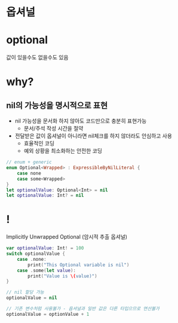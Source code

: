 # 옵셔널

# optional

값이 있을수도 없을수도 있음

# why?

## nil의 가능성을 명시적으로 표현

- nil 가능성을 문서화 하지 않아도 코드만으로 충분히 표현가능
    - 문서/주석 작성 시간을 절약
- 전달받은 값이 옵셔널이 아니라면 nil체크를 하지 않더라도 안심하고 사용
    - 효율적인 코딩
    - 예외 상황을 최소화하는 안전한 코딩

```swift
// enum + generic
enum Optional<Wrapped> : ExpressibleByNilLiteral {
	case none
	case some<Wrapped>
}
let optionalValue: Optional<Int> = nil
let optionalValue: Int? = nil
```

# !

Implicitly Unwrapped Optional (암시적 추출 옵셔널)

```swift
var optionalValue: Int! = 100
switch optionalValue {
	case .none:
		print("This Optional variable is nil")
	case .some(let value):
		print("Value is \(value)")
}

// nil 할당 가능 
optionalValue = nil

// 기존 변수처럼 사용불가 - 옵셔널과 일반 값은 다른 타입으므로 연산불가
optionalValue = optionValue + 1
```